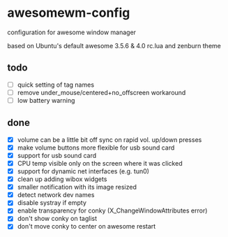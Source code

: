 # awesomewm-config
configuration for awesome window manager

based on Ubuntu's default awesome 3.5.6 & 4.0 rc.lua and zenburn theme

## todo
- [ ] quick setting of tag names
- [ ] remove under_mouse/centered+no_offscreen workaround
- [ ] low battery warning

## done
- [x] volume can be a little bit off sync on rapid vol. up/down presses
- [x] make volume buttons more flexible for usb sound card
- [x] support for usb sound card
- [x] CPU temp visible only on the screen where it was clicked
- [x] support for dynamic net interfaces (e.g. tun0)
- [x] clean up adding wibox widgets
- [x] smaller notification with its image resized
- [x] detect network dev names
- [x] disable systray if empty
- [x] enable transparency for conky (X_ChangeWindowAttributes error)
- [x] don't show conky on taglist
- [x] don't move conky to center on awesome restart
